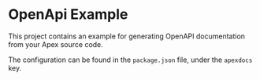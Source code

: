 # OpenApi Example

This project contains an example for generating OpenAPI documentation from your Apex source code.

The configuration can be found in the `package.json` file, under the `apexdocs` key.
